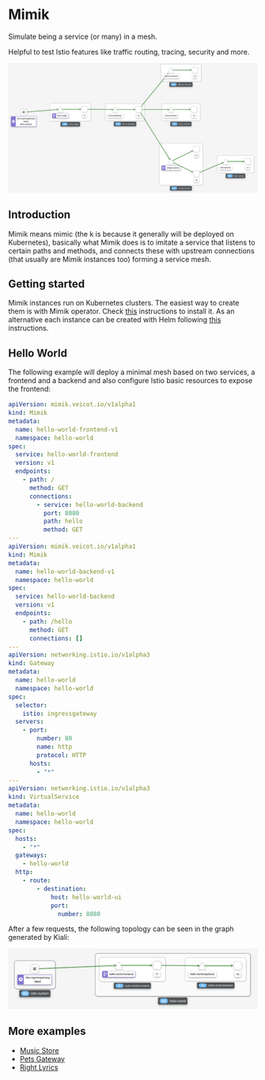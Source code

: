 # Mimik

Simulate being a service (or many) in a mesh.

Helpful to test Istio features like traffic routing, tracing, security and more. 

![right-lyrics](docs/examples/right-lyrics/right-lyrics.png)

## Introduction

Mimik means mimic (the k is because it generally will be deployed on Kubernetes), basically what Mimik does is to imitate a service that listens to certain paths and methods, and connects these with upstream connections (that usually are Mimik instances too) forming a service mesh.

## Getting started

Mimik instances run on Kubernetes clusters. The easiest way to create them is with Mimik operator. Check [this](docs/operator.md) instructions to install it. As an alternative each instance can be created with Helm following [this](docs/helm.md) instructions.

## Hello World

The following example will deploy a minimal mesh based on two services, a frontend and a backend and also configure Istio basic resources to expose the frontend: 

```yaml
apiVersion: mimik.veicot.io/v1alpha1
kind: Mimik
metadata:
  name: hello-world-frontend-v1
  namespace: hello-world
spec:
  service: hello-world-frontend
  version: v1
  endpoints:
    - path: /
      method: GET
      connections:
        - service: hello-world-backend
          port: 8080
          path: hello
          method: GET
---      
apiVersion: mimik.veicot.io/v1alpha1
kind: Mimik
metadata:
  name: hello-world-backend-v1
  namespace: hello-world
spec:
  service: hello-world-backend
  version: v1
  endpoints:
    - path: /hello
      method: GET
      connections: []
---
apiVersion: networking.istio.io/v1alpha3
kind: Gateway
metadata:
  name: hello-world
  namespace: hello-world
spec:
  selector:
    istio: ingressgateway
  servers:
    - port:
        number: 80
        name: http
        protocol: HTTP
      hosts:
        - "*"
---
apiVersion: networking.istio.io/v1alpha3
kind: VirtualService
metadata:
  name: hello-world
  namespace: hello-world
spec:
  hosts:
    - "*"
  gateways:
    - hello-world
  http:
    - route:
        - destination:
            host: hello-world-ui
            port:
              number: 8080
```

After a few requests, the following topology can be seen in the graph generated by Kiali:

![mimik](docs/examples/hello-world/hello_world.png)

## More examples

* [Music Store](docs/examples/music-store/music-store.md)
* [Pets Gateway](docs/examples/pets-gateway/pets-gateway.md)
* [Right Lyrics](docs/examples/right-lyrics/right-lyrics.md)
